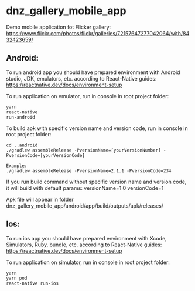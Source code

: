 # dnz_gallery_mobile_app
Demo mobile application fot Flicker gallery: https://www.flickr.com/photos/flickr/galleries/72157647277042064/with/8432423659/

## Android:

To run android app you should have prepared environment with Android studio, JDK, emulators, etc. 
according to React-Native guides:  
https://reactnative.dev/docs/environment-setup

To run application on emulator, run in console in root project folder:

 ```
yarn  
react-native  
run-android
```

To build apk with specific version name and version code, run in console in root project folder:

```
cd ..android  
./gradlew assembleRelease -PversionName=[yourVersionNumber] -PversionCode=[yourVersionCode]

Example:
./gradlew assembleRelease -PversionName=2.1.1 -PversionCode=234
```
If you run build command without specific version name and version code, it will build with default params: versionName=1.0 versionCode=1

Apk file will appear in folder dnz_gallery_mobile_app/android/app/build/outputs/apk/releases/

## Ios:

To run ios app you should have prepared environment with Xcode, Simulators, Ruby, bundle, etc. 
according to React-Native guides:
https://reactnative.dev/docs/environment-setup

To run application on simulator, run in console in root project folder:

```
yarn
yarn pod
react-native run-ios
```
